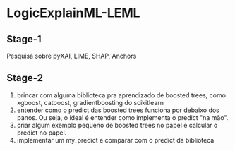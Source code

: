 # LogicExplainML-LEML
 
## Stage-1
Pesquisa sobre pyXAI, LIME, SHAP, Anchors


## Stage-2

1) brincar com alguma biblioteca pra aprendizado de boosted trees, como xgboost, catboost, gradientboosting do scikitlearn
2) entender como o predict das boosted trees funciona por debaixo dos panos. Ou seja, o ideal é entender como implementa o predict "na mão".
3) criar algum exemplo pequeno de boosted trees no papel e calcular o predict no papel.
4) implementar um my_predict e comparar com o predict da biblioteca